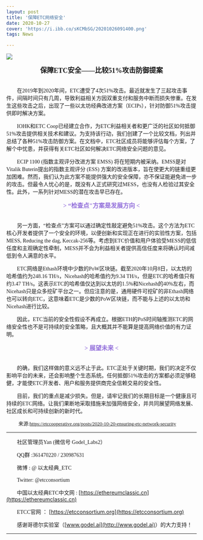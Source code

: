 ```yaml
---
layout: post
title: '保障ETC网络安全'
date: 2020-10-27
cover: 'https://i.ibb.co/sKCMbSG/20201026091400.png'
tags: News

---
```




![](https://i.ibb.co/6vycqcc/image.png)



<center><strong><font size=4 face="微软雅黑">保障ETC安全——比较51%攻击防御提案</font></strong></center><br>

&emsp;&emsp;<font  face="微软雅黑">在2019年到2020年间，ETC遭受了4次51%攻击。最近就发生了三起攻击事件，间隔时间只有几周，导致利益相关方因双重支付和服务中断而损失惨重。在发生这些攻击之后，出现了一些以太坊经典改进方案（ECIPs），针对防御51%攻击提供即时解决方案。</font>

&emsp;&emsp;<font  face="微软雅黑">IOHK和ETC Coop已经建立合作，为ETC利益相关者和更广泛的社区如何抵御51%攻击提供相关技术和建议。为支持该行动，我们创建了一个比较文档，列出并总结了各种51%攻击防御方案。在文档中，ETC社区成员将能够评估每个方案，了解个中忧患，并获得有关ETC社区如何解决ETC网络安全问题的意见。</font>

&emsp;&emsp;<font  face="微软雅黑">ECIP 1100 (指数主观评分改进方案 EMSS) 将在短期内被采纳。EMSS是对Vitalik Buterin提出的指数主观评分 (ESS) 方案的改进版本，旨在使更大的链重组更加困难。然而，我们认为此方案不能提供强大的安全保障，亦不保证能避免进一步的攻击。但最令人忧心的是，既没有人正式研究过MESS，也没有人检验过其安全性。此外，一系列针对MESS的潜在攻击早已存在。</font><br>

<center><strong><font size=3 color=MediumPurple face="微软雅黑">> “检查点"方案是发展方向 <</font></strong></center><br>

&emsp;&emsp;<font face="微软雅黑">另一方面，“检查点”方案可以通过确定性敲定避免51%攻击。这个方法为ETC核心开发者提供了一个安全的环境，以便创新和实现正在进行的实验性方案，包括MESS, Reducing the dag, Keccak-256等。考虑到ETC价值和用户体验受MESS的低信任度和主观确定性牵制，MESS并不会为利益相关者提供高信任度来将确认时间减低到令人满意的水平。</font>

&emsp;&emsp;<font  face="微软雅黑">ETC网络是Ethash环境中少数的PoW区块链。截至2020年10月8日，以太坊的哈希值约为248.16 TH/s，Nicehash的哈希值约为9.34 TH/s，但是ETC的哈希值只有约3.47 TH/s。这表示ETC的哈希值仅达到以太坊的1.5%和Nicehash的40%左右，而Nicehash只是众多挖矿平台之一。但应注意的是，通用硬件可挖矿的非Ethash网络也可以转向ETC，这意味着ETC是少数的PoW区块链，而不能与上述的以太坊和Nicehash进行比较。</font>

&emsp;&emsp;<font  face="微软雅黑">因此，ETC当前的安全性假设不再成立。根据ETH的PoS时间轴推测ETC的网络安全性也不是可持续的安全策略，且大概其并不能算是提高网络价值的有力证明。</font><br>

<center><strong><font size=3 color=MediumPurple face="微软雅黑">> 展望未来 <</font></strong></center><br>

&emsp;&emsp;<font  face="微软雅黑">的确，我们这样做的意义远不止于此。ETC正处于关键时期，我们的决定不仅影响平台的未来，还会影响整个生态系统。任何抵御51%攻击的方案都必须足够稳健，才能使ETC开发者、用户和服务提供商完全信赖交易的安全性。</font>

&emsp;&emsp;<font  face="微软雅黑">目前，我们的重点是减少损失。但是，请牢记我们的长期目标是一个健康且可持续的ETC网络。让我们果断地采取措施来加强网络安全，并共同展望网络发展、社区成长和可持续创新的新时代。</font>

&emsp;&emsp;
<font size=2 face="微软雅黑">来源:https://etccooperative.org/posts/2020-10-20-ensuring-etc-network-security</font>

---

&emsp;&emsp;<font face="Times new Roman">社区管理员Yan (微信号 Godel_Labs2）</font>

&emsp;&emsp;<font face="Times new Roman">QQ群 :361470220 / 230987631</font>

&emsp;&emsp;<font face="Times new Roman">微博 : @ 以太经典_ETC </font>

&emsp;&emsp;<font face="Times new Roman">Twitter: @etcconsortium</font>

&emsp;&emsp;<font face="Times new Roman">中国以太经典ETC中文网 : </font>[https://ethereumclassic.cn](https://ethereumclassic.cn)

&emsp;&emsp;<font face="Times new Roman">ETCC官网 ： </font>[https://etcconsortium.org](https://etcconsortium.org)

&emsp;&emsp;<font face="Times new Roman">感谢哥德尔实验室（</font>[www.godel.ai](http://www.godel.ai)<font face="Times new Roman">）的大力支持！</font>

---
